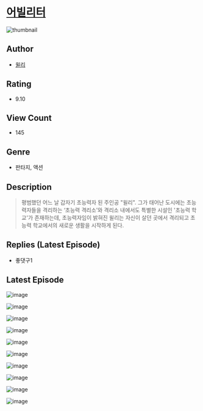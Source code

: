 # [어빌리터](https://comic.naver.com/bestChallenge/list?titleId=810156)
![thumbnail](https://image-comic.pstatic.net/user_contents_data/challenge_comic/2023/05/23/351602/upload_7306017491995605303_480x623.jpeg)

## Author
- [윌리](https://comic.naver.com/artistTitle?id=351602)

## Rating
- 9.10

## View Count
- 145

## Genre
- 판타지, 액션

## Description
> 평범했던 어느 날 갑자기 초능력자 된 주인공 "윌리". 그가 태어난 도시에는 초능력자들을 격리하는 ‘초능력 격리소’와 격리소 내에서도 특별한 시설인 '초능력 학교'가 존재하는데, 초능력자임이 밝혀진 윌리는 자신이 살던 곳에서 격리되고 초능력 학교에서의 새로운 생활을 시작하게 된다.

## Replies (Latest Episode)
- 좋댓구1

## Latest Episode
![image](https://image-comic.pstatic.net/user_contents_data/challenge_comic/2023/05/23/351602/upload_4050814568882319459.jpeg)

![image](https://image-comic.pstatic.net/user_contents_data/challenge_comic/2023/05/23/351602/upload_7148679796868933173.jpeg)

![image](https://image-comic.pstatic.net/user_contents_data/challenge_comic/2023/05/23/351602/upload_3544669564400330084.jpeg)

![image](https://image-comic.pstatic.net/user_contents_data/challenge_comic/2023/05/23/351602/upload_3702862018906241077.jpeg)

![image](https://image-comic.pstatic.net/user_contents_data/challenge_comic/2023/05/23/351602/upload_3991932207126164024.jpeg)

![image](https://image-comic.pstatic.net/user_contents_data/challenge_comic/2023/05/23/351602/upload_7220787959161172068.jpeg)

![image](https://image-comic.pstatic.net/user_contents_data/challenge_comic/2023/05/23/351602/upload_3545799879415707749.jpeg)

![image](https://image-comic.pstatic.net/user_contents_data/challenge_comic/2023/05/23/351602/upload_3833470605041154105.jpeg)

![image](https://image-comic.pstatic.net/user_contents_data/challenge_comic/2023/05/23/351602/upload_3834306430672318561.jpeg)

![image](https://image-comic.pstatic.net/user_contents_data/challenge_comic/2023/05/23/351602/upload_3846463735773476921.jpeg)
